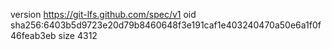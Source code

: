 version https://git-lfs.github.com/spec/v1
oid sha256:6403b5d9723e20d79b8460648f3e191caf1e403240470a50e6a1f0f46feab3eb
size 4312
